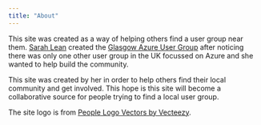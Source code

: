 ```yaml
---
title: "About"
---
```


This site was created as a way of helping others find a user group near them. [Sarah Lean](https://www.twitter.com/Techielass) created the [Glasgow Azure User Group](https://www.gaug.co.uk) after noticing there was only one other user group in the UK focussed on Azure and she wanted to help build the community.  

This site was created by her in order to help others find their local community and get involved.  This hope is this site will become a collaborative source for people trying to find a local user group. 

The site logo is from [People Logo Vectors by Vecteezy](https://www.vecteezy.com/free-vector/people-logo). 